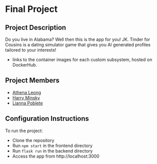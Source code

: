 # Final Project

## Project Description
Do you live in Alabama? Well then this is the app for you! JK. Tinder for Cousins is a dating simulator game that gives you AI generated profiles tailored to your interests!

- links to the container images for each custom subsystem, hosted on DockerHub.

## Project Members
- [Athena Leong](https://github.com/aleong2002)
- [Harry Minsky](https://github.com/hminsky2002)
- [Lianna Poblete](https://github.com/liannnaa)

## Configuration Instructions

To run the project:

* Clone the repository
* Run ```npm start``` in the frontend directory
* Run ```flask run``` in the backend directory
* Access the app from http://localhost:3000